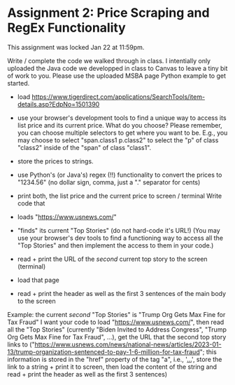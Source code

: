 # Assignment 2: Price Scraping and RegEx Functionality

This assignment was locked Jan 22 at 11:59pm.

Write / complete the code we walked through in class. I intentially only uploaded the Java code we developped in class to Canvas to leave a tiny bit of work to you. Please use the uploaded MSBA page Python example to get started.

- load https://www.tigerdirect.com/applications/SearchTools/item-details.asp?EdpNo=1501390

- use your browser's development tools to find a unique way to access its list price and its current price. What do you choose? Please remember, you can choose multiple selectors to get where you want to be. E.g., you may choose to select "span.class1 p.class2" to select the "p" of class "class2" inside of the "span" of class "class1".

- store the prices to strings.

- use Python's (or Java's) regex (!!) functionality to convert the prices to "1234.56" (no dollar sign, comma, just a "." separator for cents)

- print both, the list price and the current price to screen / terminal Write code that

- loads "https://www.usnews.com/"

- "finds" its current "Top Stories" (do not hard-code it's URL!) (You may use your browser's dev tools to find a functioning way to access all the "Top Stories" and then implement the access to them in your code.)

- read + print the URL of the _second_ current top story to the screen (terminal)

- load that page 

- read + print the header as well as the first 3 sentences of the main body to the screen

Example: the current _second_ "Top Stories" is "Trump Org Gets Max Fine for Tax Fraud" I want your code to load "https://www.usnews.com/", then read all the "Top Stories" (currently "Biden Invited to Address Congress", "Trump Org Gets Max Fine for Tax Fraud", ...), get the URL that the second top story links to ("https://www.usnews.com/news/national-news/articles/2023-01-13/trump-organization-sentenced-to-pay-1-6-million-for-tax-fraud"; this information is stored in the "href" property of the tag "a", i.e., '<a href="https://...">...</a>', store the link to a string + print it to screen, then load the content of the string and read + print the header as well as the first 3 sentences)
